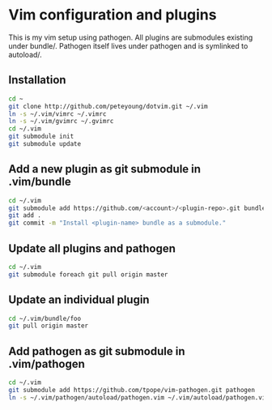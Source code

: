 Vim configuration and plugins
=============================

This is my vim setup using pathogen. All plugins are submodules existing under bundle/. Pathogen itself lives under pathogen and is symlinked to autoload/.

Installation
------------
```bash
cd ~
git clone http://github.com/peteyoung/dotvim.git ~/.vim
ln -s ~/.vim/vimrc ~/.vimrc
ln -s ~/.vim/gvimrc ~/.gvimrc
cd ~/.vim
git submodule init
git submodule update
```

Add a new plugin as git submodule in .vim/bundle
------------------------------------------------
```bash
cd ~/.vim
git submodule add https://github.com/<account>/<plugin-repo>.git bundle/<plugin-name>
git add .
git commit -m "Install <plugin-name> bundle as a submodule."
```

Update all plugins and pathogen
-------------------------------
```bash
cd ~/.vim
git submodule foreach git pull origin master
```

Update an individual plugin
---------------------------
```bash
cd ~/.vim/bundle/foo
git pull origin master
```

Add pathogen as git submodule in .vim/pathogen
----------------------------------------------
```bash
cd ~/.vim
git submodule add https://github.com/tpope/vim-pathogen.git pathogen
ln -s ~/.vim/pathogen/autoload/pathogen.vim ~/.vim/autoload/pathogen.vim
```


